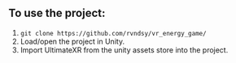 ## To use the project:
1. `git clone https://github.com/rvndsy/vr_energy_game/`
2. Load/open the project in Unity.
3. Import UltimateXR from the unity assets store into the project.
